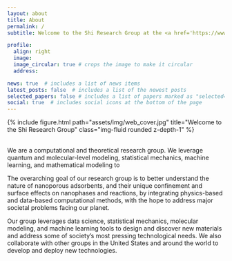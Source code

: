 ```yaml
---
layout: about
title: About
permalink: /
subtitle: Welcome to the Shi Research Group at the <a href='https://www.buffalo.edu/'>University at Buffalo</a>!

profile:
  align: right
  image: 
  image_circular: true # crops the image to make it circular
  address: 

news: true  # includes a list of news items
latest_posts: false  # includes a list of the newest posts
selected_papers: false # includes a list of papers marked as "selected={true}"
social: true  # includes social icons at the bottom of the page
---
```


<div class="row">
    <div class="col-sm mt-3 mt-md-0">
        {% include figure.html path="assets/img/web_cover.jpg" title="Welcome to the Shi Research Group" class="img-fluid rounded z-depth-1" %}
    </div>
</div>
<br>

We are a computational and theoretical research group. We leverage quantum and molecular-level modeling, statistical mechanics, machine learning, and mathematical modeling to 



The overarching goal of our research group is to better understand the nature of nanoporous adsorbents, and their unique confinement and surface effects on nanophases and reactions, by integrating physics-based and data-based computational methods, with the hope to address major societal problems facing our planet. <br>


Our group leverages data science, statistical mechanics, molecular modeling, and machine learning tools to design and discover new materials and address some of society’s most pressing technological needs. We also collaborate with other groups in the United States and around the world to develop and deploy new technologies.
